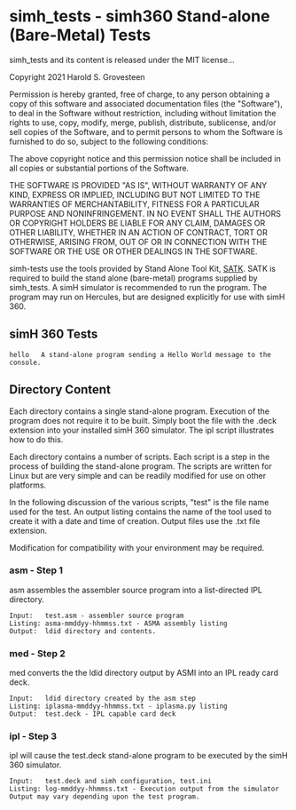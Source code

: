 # simh_tests - simh360 Stand-alone (Bare-Metal) Tests

simh_tests and its content is released under the MIT license...

Copyright 2021 Harold S. Grovesteen

Permission is hereby granted, free of charge, to any person obtaining a copy of this software and associated documentation files (the "Software"), to deal in the Software without restriction, including without limitation the rights to use, copy, modify, merge, publish, distribute, sublicense, and/or sell copies of the Software, and to permit persons to whom the Software is furnished to do so, subject to the following conditions:

The above copyright notice and this permission notice shall be included in all copies or substantial portions of the Software.

THE SOFTWARE IS PROVIDED "AS IS", WITHOUT WARRANTY OF ANY KIND, EXPRESS OR IMPLIED, INCLUDING BUT NOT LIMITED TO THE WARRANTIES OF MERCHANTABILITY, FITNESS FOR A PARTICULAR PURPOSE AND NONINFRINGEMENT. IN NO EVENT SHALL THE AUTHORS OR COPYRIGHT HOLDERS BE LIABLE FOR ANY CLAIM, DAMAGES OR OTHER LIABILITY, WHETHER IN AN ACTION OF CONTRACT, TORT OR OTHERWISE, ARISING FROM, OUT OF OR IN CONNECTION WITH THE SOFTWARE OR THE USE OR OTHER DEALINGS IN THE SOFTWARE.

simh-tests use the tools provided by Stand Alone Tool Kit, [SATK](http://github.com/s390guy/SATK).  SATK is required to build the stand alone (bare-metal) programs supplied by simh_tests.  A simH simulator is recommended to run the program.  The program may run on Hercules, but are designed explicitly for use with simH 360.

## simH 360 Tests

    hello   A stand-alone program sending a Hello World message to the console.

## Directory Content

Each directory contains a single stand-alone program.  Execution of the program does not require it to be built.  Simply boot the file with the .deck extension into your installed simH 360 simulator.  The ipl script illustrates how to do this.

Each directory contains a number of scripts.  Each script is a step in the process of building the stand-alone program.  The scripts are written for Linux but are very simple and can be readily modified for use on other platforms.

In the following discussion of the various scripts, "test" is the file name used for the test.  An output listing contains the name of the tool used to create it with a date and time of creation.  Output files use the .txt file extension.

Modification for compatibility with your environment may be required.

### asm - Step 1

asm assembles the assembler source program into a list-directed IPL directory.

    Input:   test.asm - assembler source program
    Listing: asma-mmddyy-hhmmss.txt - ASMA assembly listing
    Output:  ldid directory and contents.

### med - Step 2

med converts the the ldid directory output by ASMI into an IPL ready card deck.

    Input:   ldid directory created by the asm step
    Listing: iplasma-mmddyy-hhmmss.txt - iplasma.py listing
    Output:  test.deck - IPL capable card deck

### ipl - Step 3

ipl will cause the test.deck stand-alone program to be executed by the simH 360 simulator.

    Input:   test.deck and simh configuration, test.ini
    Listing: log-mmddyy-hhmmss.txt - Execution output from the simulator
    Output may vary depending upon the test program.

